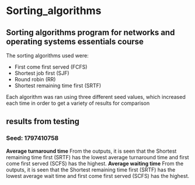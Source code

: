 # Sorting_algorithms
## Sorting algorithms program for networks and operating systems essentials course
The sorting algorithms used were:
* First come first served (FCFS)
* Shortest job first (SJF)
* Round robin (RR)
* Shortest remaining time first (SRTF)

Each algorithm was ran using three different seed values, which increased each time in order to get a variety of results for comparison

## results from testing
### Seed: 1797410758
**Average turnaround time**
From the outputs, it is seen that the Shortest remaining time first (SRTF) has the lowest average turnaround time and first come first served (SCFS) has the highest.
**Average waiting time**
From the outputs, it is seen that the Shortest remaining time first (SRTF) has the lowest average wait time and first come first served (SCFS) has the highest.
